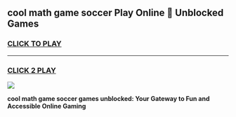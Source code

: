 
## cool math game soccer Play Online 👋 Unblocked Games
<h3>
<a href="https://news.freeplayer.one?title=cool_math_game_soccer&ref=17CMG">CLICK TO PLAY</a></h3>
<hr>

<h3>
<a href="https://news.freeplayer.one?title=cool_math_game_soccer&ref=17CMG">CLICK 2 PLAY</a>
  
</h3>

<a href="https://news.freeplayer.one?title=cool_math_game_soccer&ref=17CMG/"><img src="https://clearcache.store/games.png"></a>


**cool math game soccer games unblocked: Your Gateway to Fun and Accessible Online Gaming**
